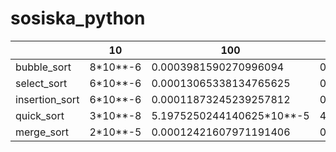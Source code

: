 # sosiska_python
| |   10   |   100   | 1000 | 10000 | 100000|
|-|--------|---------|------|-------|--------|
|bubble_sort|8*10**-6|0.0003981590270996094|0.04823493957519531|4.311221122741699|-|
|select_sort|6*10**-6|0.00013065338134765625|0.01359105110168457|1.0715060234069824|-|
|insertion_sort|6*10**-6|0.00011873245239257812|0.014300107955932617|1.0928540229797363|-|
|quick_sort|3*10**-8|5.1975250244140625*10**-5|4.673004150390625*10**-5|6.079673767089844*10**-5|4.6253204345703125*10**-5|
|merge_sort|2*10**-5|0.00012421607971191406|0.0013971328735351562|0.01631307601928711|0.1514759063720703|
